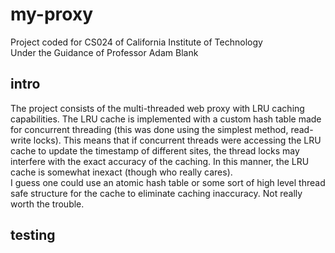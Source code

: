 # my-proxy    
Project coded for CS024 of California Institute of Technology   
Under the Guidance of Professor Adam Blank      

## intro
The project consists of the multi-threaded web proxy with LRU caching capabilities. The LRU cache is implemented with a custom hash table made for concurrent threading (this was done using the simplest method, read-write locks). This means that if concurrent threads were accessing the LRU cache to update the timestamp of different sites, the thread locks may interfere with the exact accuracy of the caching. In this manner, the LRU cache is somewhat inexact (though who really cares).      
I guess one could use an atomic hash table or some sort of high level thread safe structure for the cache to eliminate caching inaccuracy. Not really worth the trouble.    

## testing


